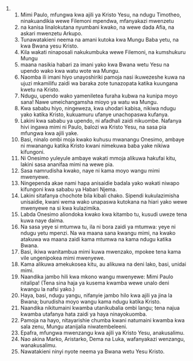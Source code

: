 <ol>
  <li>
    <ol>
      <li>Mimi Paulo, mfungwa kwa ajili ya Kristo Yesu, na ndugu Timotheo, ninakuandikia wewe Filemoni mpendwa, mfanyakazi mwenzetu</li>
      <li>na kanisa linalokutana nyumbani kwako, na wewe dada Afia, na askari mwenzetu Arkupo.</li>
      <li>Tunawatakieni neema na amani kutoka kwa Mungu Baba yetu, na kwa Bwana yesu Kristo.</li>
      <li>Kila wakati ninaposali nakukumbuka wewe Filemoni, na kumshukuru Mungu</li>
      <li>maana nasikia habari za imani yako kwa Bwana wetu Yesu na upendo wako kwa watu wote wa Mungu.</li>
      <li>Naomba ili imani hiyo unayoshiriki pamoja nasi ikuwezeshe kuwa na ujuzi mkamilifu zaidi wa baraka zote tunazopata katika kuungana kwetu na Kristo.</li>
      <li>Ndugu, upendo wako yameniletea furaha kubwa na kunipa moyo sana! Nawe umeichangamsha mioyo ya watu wa Mungu.</li>
      <li>Kwa sababu hiyo, ningeweza, kwa uhodari kabisa, nikiwa ndugu yako katika Kristo, kukuamuru ufanye unachopaswa kufanya.</li>
      <li>Lakini kwa sababu ya upendo, ni afadhali zaidi nikuombe. Nafanya hivi ingawa mimi ni Paulo, balozi wa Kristo Yesu, na sasa pia mfungwa kwa ajili yake.</li>
      <li>Basi, ninalo ombi moja kwako kuhusu mwanangu Onesimo, ambaye ni mwanangu katika Kristo kwani nimekuwa baba yake nikiwa kifungoni.</li>
      <li>Ni Onesimo yuleyule ambaye wakati mmoja alikuwa hakufai kitu, lakini sasa ananifaa mimi na wewe pia.</li>
      <li>Sasa namrudisha kwako, naye ni kama moyo wangu mimi mwenyewe.</li>
      <li>Ningependa akae nami hapa anisaidie badala yako wakati niwapo kifungoni kwa sababu ya Habari Njema.</li>
      <li>Lakini sitafanya chochote bila kibali chako. Sipendi kukulazimisha unisaidie, kwani wema wako unapaswa kutokana na hiari yako wewe mwenyewe na si kwa kulazimika.</li>
      <li>Labda Onesimo aliondoka kwako kwa kitambo tu, kusudi uweze tena kuwa naye daima.</li>
      <li>Na sasa yeye si mtumwa tu, ila ni bora zaidi ya mtumwa: yeye ni ndugu yetu mpenzi. Na wa maana sana kwangu mimi, na kwako atakuwa wa maana zaidi kama mtumwa na kama ndugu katika Bwana.</li>
      <li>Basi, ikiwa wanitambua mimi kuwa mwenzako, mpokee tena kama vile ungenipokea mimi mwenyewe.</li>
      <li>Kama alikuwa amekukosea kitu, au alikuwa na deni lako, basi, unidai mimi.</li>
      <li>Naandika jambo hili kwa mkono wangu mwenyewe: Mimi Paulo nitalipa! (Tena sina haja ya kusema kwamba wewe unalo deni kwangu la nafsi yako.)</li>
      <li>Haya, basi, ndugu yangu, nifanyie jambo hilo kwa ajili ya jina la Bwana; burudisha moyo wangu kama ndugu katika Kristo.</li>
      <li>Naandika nikitumaini kwamba utanikubalia ombi langu; tena najua kwamba utafanya hata zaidi ya haya ninayokuomba.</li>
      <li>Pamoja na hayo, nitayarishie chumba kwani natumaini kwamba kwa sala zenu, Mungu atanijalia niwatembeleeni.</li>
      <li>Epafra, mfungwa mwenzangu kwa ajili ya Kristo Yesu, anakusalimu.</li>
      <li>Nao akina Marko, Aristarko, Dema na Luka, wafanyakazi wenzangu, wanakusalimu.</li>
      <li>Nawatakieni ninyi nyote neema ya Bwana wetu Yesu Kristo.</li>
    </ol>
  </li>
</ol>